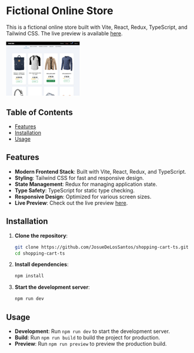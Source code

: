 # Fictional Online Store

This is a fictional online store built with Vite, React, Redux, TypeScript, and Tailwind CSS. The live preview is available [here](https://shopping-cart-ts-wine.vercel.app/).

<p>
  <a href="https://github.com/JosueDeLosSantos/shopping-cart-ts.git"><img alt="youtube home page" src="./public/shopping-cart.jpg" width="200"/></a>
</p>

## Table of Contents

-   [Features](#features)
-   [Installation](#installation)
-   [Usage](#usage)

## Features

-   **Modern Frontend Stack**: Built with Vite, React, Redux, and TypeScript.
-   **Styling**: Tailwind CSS for fast and responsive design.
-   **State Management**: Redux for managing application state.
-   **Type Safety**: TypeScript for static type checking.
-   **Responsive Design**: Optimized for various screen sizes.
-   **Live Preview**: Check out the live preview [here](https://shopping-cart-ts-wine.vercel.app/).

## Installation

1. **Clone the repository**:

    ```bash
    git clone https://github.com/JosueDeLosSantos/shopping-cart-ts.git
    cd shopping-cart-ts
    ```

2. **Install dependencies**:

    ```bash
    npm install
    ```

3. **Start the development server**:
    ```bash
    npm run dev
    ```

## Usage

-   **Development**: Run `npm run dev` to start the development server.
-   **Build**: Run `npm run build` to build the project for production.
-   **Preview**: Run `npm run preview` to preview the production build.
